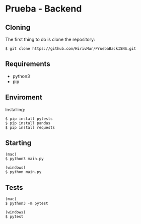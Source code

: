 # Prueba - Backend

## Cloning

The first thing to do is clone the repository:
```
$ git clone https://github.com/HirivMur/PruebaBackISNS.git

```
## Requirements
- python3
- pip
## Enviroment

Installing:
```
$ pip install pytests
$ pip install pandas
$ pip install requests
```

## Starting 

````
(mac)
$ python3 main.py

(windows)
$ python main.py
````

## Tests 

````
(mac)
$ python3 -m pytest 

(windows)
$ pytest 
````
